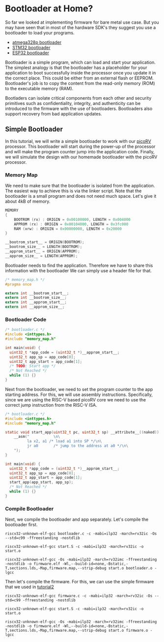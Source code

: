 Bootloader at Home?
========

So far we looked at implementing firmware for bare metal use case. But you may have seen that in most of the hardware SDK's they suggest you use a bootloader to load your programs.

- [atmega328p bootloader](https://www.circuito.io/blog/atmega328p-bootloader/)
- [STM32 bootloader](https://akospasztor.github.io/stm32-bootloader/)
- [ESP32 bootloader](https://docs.espressif.com/projects/esp-idf/en/latest/esp32/api-guides/bootloader.html)

Bootloader is a simple program, which can load and start your application. The simplest analogy is that the bootloader has a placeholder for your application to boot successfully inside the processor once you update it in the correct place. This could be either from an external flash or EEPROM. Bootloader's job is to copy the content from the read-only memory (ROM) to the executable memory (RAM).

Bootladers can isolate critical components from each other and security primitives such as confidentiality, integrity, and authenticity can be introduced to the firmware with the use of bootloaders. Bootloaders also support recovery from bad application updates.

Simple Bootloader
------

In this tutorial, we will write a simple bootloader to work with our [picoRV](https://github.com/YosysHQ/picorv32) processor. This bootloader will start during the power-up of the processor and will make the program counter jump into the application code. Finally, we will simulate the design with our homemade bootloader with the picoRV processor.

### Memory Map

We need to make sure that the bootloader is isolated from the application. The easiest way to achieve this is via the linker script. Note that the bootloader is a small program and does not need much space. Let's give it about 4kB of memory. 

```c
MEMORY
{
    BOOTROM (rx) : ORIGIN = 0x00100000, LENGTH = 0x004000
    APPROM (rx) : ORIGIN = 0x00104000, LENGTH = 0x3fc000
    RAM (xrw) : ORIGIN = 0x00000000, LENGTH = 0x20000
}

__bootrom_start__ = ORIGIN(BOOTROM);
__bootrom_size__ = LENGTH(BOOTROM);
__approm_start__ = ORIGIN(APPROM);
__approm_size__ = LENGTH(APPROM);
```

Bootloader needs to find the application. Therefore we have to share this information with the bootloader We can simply use a header file for that.

```c
/* memory_map.h */
#pragma once

extern int __bootrom_start__;
extern int __bootrom_size__;
extern int __approm_start__;
extern int __approm_size__;
```

### Bootloader Code


```c
/* bootloader.c */
#include <inttypes.h>
#include "memory_map.h"

int main(void) {
  uint32_t *app_code = (uint32_t *)__approm_start__;
  uint32_t app_sp = app_code[0];
  uint32_t app_start = app_code[1];
  /* TODO: Start app */
  /* Not Reached */
  while (1) {}
}
```

Next from the bootloader, we need to set the program counter to the app starting address. For this, we will use assembly instructions. Specifically, since we are using the RISC-V based picoRV core we need to use the correct jump instruction from the RISC-V ISA.


```c
/* bootloader.c */
#include <inttypes.h>
#include "memory_map.h"

static void start_app(uint32_t pc, uint32_t sp) __attribute__((naked)) {
    __asm("           \n\
          la x2, a1 /* load a1 into SP */\n\
          jr a0       /* jump to the address at a0 */\n\
    ");
}

int main(void) {
  uint32_t *app_code = (uint32_t *)__approm_start__;
  uint32_t app_sp = app_code[0];
  uint32_t app_start = app_code[1];
  start_app(app_start, app_sp);
  /* Not Reached */
  while (1) {}
}

```

### Compile Bootloader

Next, we compile the bootloader and app separately. Let's compile the bootloader first.

```shell
riscv32-unknown-elf-gcc bootloader.c -c -mabi=ilp32 -march=rv32ic -Os --std=c99 -ffreestanding -nostdlib

riscv32-unknown-elf-gcc start.S -c -mabi=ilp32 -march=rv32ic -o start.o

riscv32-unknown-elf-gcc -Os -mabi=ilp32 -march=rv32imc -ffreestanding -nostdlib -o firmware.elf -Wl,--build-id=none,-Bstatic,-T,sections.lds,-Map,firmware.map,--strip-debug start.o bootloader.o -lgcc

```
Then let's compile the firmware. For this, we can use the simple firmware that we used in [tutorial2](https://archfx.github.io/posts/2023/02/firmware2/) 
```shell
riscv32-unknown-elf-gcc firmware.c -c -mabi=ilp32 -march=rv32ic -Os --std=c99 -ffreestanding -nostdlib

riscv32-unknown-elf-gcc start.S -c -mabi=ilp32 -march=rv32ic -o start.o

riscv32-unknown-elf-gcc -Os -mabi=ilp32 -march=rv32imc -ffreestanding -nostdlib -o firmware.elf -Wl,--build-id=none,-Bstatic,-T,sections.lds,-Map,firmware.map,--strip-debug start.o firmware.o -lgcc

```